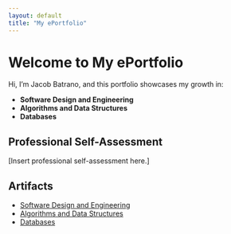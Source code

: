 ```yaml
---
layout: default
title: "My ePortfolio"
---
```


# Welcome to My ePortfolio

Hi, I’m Jacob Batrano, and this portfolio showcases my growth in:
- **Software Design and Engineering**
- **Algorithms and Data Structures**
- **Databases**

## Professional Self-Assessment
[Insert professional self-assessment here.]

## Artifacts
- [Software Design and Engineering](./artifacts/software-design.html)
- [Algorithms and Data Structures](artifacts/algorithms-data.md)
- [Databases](./artifacts/databases.html)

